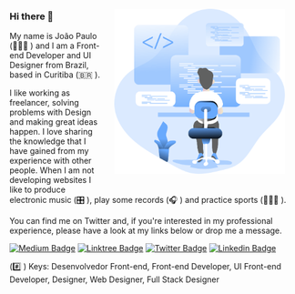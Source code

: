 <img align="right" style="padding: 20px" src=".github/coding_.svg" width="300"/>

### Hi there 👋

My name is João Paulo (👨🏻‍💻 ) and I am a Front-end Developer and UI Designer from Brazil, based in Curitiba (🇧🇷 ).

I like working as freelancer, solving problems with Design and making great ideas happen. I love sharing the knowledge that I have gained from my experience with other people. When I am not developing websites I like to produce electronic music (🎛️ ), play some records (🎧 ) and practice sports (🏃🏻‍♂️ ).

You can find me on Twitter and, if you're interested in my professional experience, please have a look at my links below or drop me a message.

[![Medium Badge](https://img.shields.io/badge/medium.com-%40jpcmf-black)](https://medium.com/@jpcmf)
[![Linktree Badge](https://img.shields.io/badge/Linktree-linktr.ee/jpcmf-blue)](https://linktr.ee/jpcmf)
[![Twitter Badge](https://img.shields.io/badge/-Twitter-1ca0f1?style=flat-square&labelColor=1ca0f1&logo=twitter&logoColor=white&link=https://twitter.com/jpf909)](https://twitter.com/jpf909)
[![Linkedin Badge](https://img.shields.io/badge/-LinkedIn-blue?style=flat-square&logo=Linkedin&logoColor=white&link=https://www.linkedin.com/in/joaopaulo80)](https://www.linkedin.com/in/joaopaulo80)

(#️⃣ ) Keys: Desenvolvedor Front-end, Front-end Developer, UI Front-end Developer, Designer, Web Designer, Full Stack Designer

<!--
**jpcmf/jpcmf** is a ✨ _special_ ✨ repository because its `README.md` (this file) appears on your GitHub profile.

Here are some ideas to get you started:

- 🔭 I’m currently working on ...
- 🌱 I’m currently learning ...
- 👯 I’m looking to collaborate on ...
- 🤔 I’m looking for help with ...
- 💬 Ask me about ...
- 📫 How to reach me: ...
- 😄 Pronouns: ...
- ⚡ Fun fact: ...
-->
